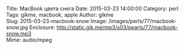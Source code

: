 Title: MacBook цвета снега
Date: 2015-03-23 14:00:00 
Category: perl  
Tags: gikme, macbook, apple
Author: gikme  
Slug: 2015-03-23-macbook-snow
Image: /images/perls/77/macbook-snow.jpg
Enclosure: http://static.gik.me/mp3/s03/pearls/77/macbook-snow.mp3  
Mime: audio/mpeg


